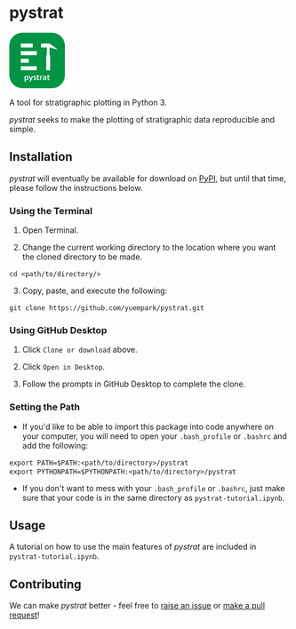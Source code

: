 # pystrat

<img src="images/pystrat_logo.png" width="100" height="100">

A tool for stratigraphic plotting in Python 3.

*pystrat* seeks to make the plotting of stratigraphic data reproducible and simple.

## Installation

*pystrat* will eventually be available for download on [PyPI](https://pypi.org), but until that time, please follow the instructions below.

### Using the Terminal

1. Open Terminal.

2. Change the current working directory to the location where you want the cloned directory to be made.

```
cd <path/to/directory/>
```

3. Copy, paste, and execute the following:

```
git clone https://github.com/yuempark/pystrat.git
```

### Using GitHub Desktop

1. Click `Clone or download` above.

2. Click `Open in Desktop`.

3. Follow the prompts in GitHub Desktop to complete the clone.

### Setting the Path

* If you'd like to be able to import this package into code anywhere on your computer, you will need to open your `.bash_profile` or `.bashrc` and add the following:

```
export PATH=$PATH:<path/to/directory>/pystrat
export PYTHONPATH=$PYTHONPATH:<path/to/directory>/pystrat
```

* If you don't want to mess with your `.bash_profile` or `.bashrc`, just make sure that your code is in the same directory as `pystrat-tutorial.ipynb`.

## Usage

A tutorial on how to use the main features of *pystrat* are included in `pystrat-tutorial.ipynb`.

## Contributing

We can make *pystrat* better - feel free to [raise an issue](https://github.com/yuempark/pystrat/issues) or [make a pull request](https://github.com/yuempark/pystrat/pulls)!
